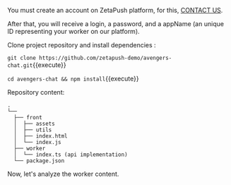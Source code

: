 You must create an account on ZetaPush platform, for this, [CONTACT US](https://www.zetapush.com/sign-up-for-a-free-trial).

After that, you will receive a login, a password, and a appName (an unique ID representing your worker on our platform).

Clone project repository and install dependencies :

`git clone https://github.com/zetapush-demo/avengers-chat.git`{{execute}}

`cd avengers-chat && npm install`{{execute}}

Repository content:
```console
.
└──
  ├── front
  │  ├── assets
  │  ├── utils
  │  ├── index.html
  │  └── index.js
  ├── worker
  │  └── index.ts (api implementation)
  └── package.json
```

Now, let's analyze the worker content.